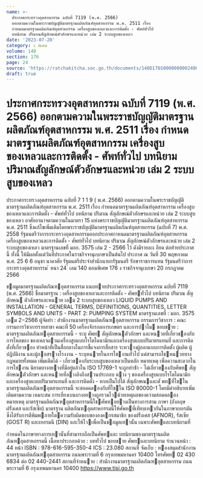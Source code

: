 ```yaml
---
name: >-
  ประกาศกระทรวงอุตสาหกรรม ฉบับที่ 7119 (พ.ศ. 2566)
  ออกตามความในพระราชบัญญัติมาตรฐานผลิตภัณฑ์อุตสาหกรรม พ.ศ. 2511 เรื่อง
  กำหนดมาตรฐานผลิตภัณฑ์อุตสาหกรรม เครื่องสูบของเหลวและการติดตั้ง - ศัพท์ทั่วไป
  บทนิยาม ปริมาณสัญลักษณ์ตัวอักษรและหน่วย เล่ม 2 ระบบสูบของเหลว
date: '2023-07-20'
category: ง พิเศษ
volume: 140
section: 176
page: 24
source: 'https://ratchakitcha.soc.go.th/documents/140D176S0000000002400.pdf'
draft: true
---
```


# ประกาศกระทรวงอุตสาหกรรม ฉบับที่ 7119 (พ.ศ. 2566) ออกตามความในพระราชบัญญัติมาตรฐานผลิตภัณฑ์อุตสาหกรรม พ.ศ. 2511 เรื่อง กำหนดมาตรฐานผลิตภัณฑ์อุตสาหกรรม เครื่องสูบของเหลวและการติดตั้ง - ศัพท์ทั่วไป บทนิยาม ปริมาณสัญลักษณ์ตัวอักษรและหน่วย เล่ม 2 ระบบสูบของเหลว

ประกาศกระทรวงอุตสาหกรรม ฉบับที่ 7 1 1 9 ( พ.ศ. 2566) ออกตามความในพระราชบัญญัติมาตรฐานผลิตภัณฑ์อุตสาหกรรม พ.ศ. 2511 เรื่อง กำหนดมาตรฐานผลิตภัณฑ์อุตสาหกรรม เครื่องสูบของเหลวและการติดตั้ง - ศัพท์ทั่วไป บทนิยาม ปริมาณ สัญลักษณ์ตัวอักษรและหน่วย เล่ม 2 ระบบสูบของเหลว อาศัยอานาจตามความในมาตรา 15 แห่งพระราชบัญญัติมาตรฐานผลิตภัณฑ์อุตสาหกรรม พ.ศ. 2511 ซึ่งแก้ไขเพิ่มเติมโดยพระราชบัญญัติมาตรฐานผลิตภัณฑ์อุตสาหกรรม (ฉบับที่ 7) พ.ศ. 2558 รัฐมนตรีว่าการกระทรวงอุตสาหกรรมออกประกาศกาหนดมาตรฐานผลิตภัณฑ์อุตสาหกรรม เครื่องสูบของเหลวและการติดตั้ง - ศัพท์ทั่วไป บทนิยาม ปริมาณ สัญลักษณ์ตัวอักษรและหน่วย เล่ม 2 ระบบสูบของเหลว มาตรฐานเลขที่ มอก. 3575 เล่ม 2 - 2566 ไว้ ดังมีรายละเ อียด ต่อท้ายประกาศนี้ ทั้งนี้ ให้มีผลตั้งแต่วันที่ประกาศในราชกิจจานุเบกษาเป็นต้นไป ประกาศ ณ วันที่ 30 พฤษภาคม พ.ศ. 25 6 6 อนุชา นาคาศัย รัฐมนตรีประจำสำนักนายกรัฐมนตรี รักษาราชการแทน รัฐมนตรีว่าการกระทรวงอุตสาหกรรม ้ หนา 24 ่ เลม 140 ตอนพิเศษ 176 ง ราชกิจจานุเบกษา 20 กรกฎาคม 2566

ขอมูลมาตรฐานผลิตภัณฑอุตสาหกรรม แนบทายประกาศกระทรวงอุตสาหกรรม ฉบับที่ 7119 (พ.ศ. 2566) ชื่อมาตรฐาน : เครื่องสูบของเหลวและการติดตั้ง - ศัพททั่วไป บทนิยาม ปริมาณ สัญลักษณ ตัวอักษรและหนวย เลม 2 ระบบสูบของเหลว LIQUID PUMPS AND INSTALLATION - GENERAL TERMS, DEFINITIONS, QUANTITIES, LETTER SYMBOLS AND UNITS - PART 2: PUMPING SYSTEM มาตรฐานเลขที่ : มอก. 3575 เลม 2−2566 ผู้จัดทํา : สํานักงานมาตรฐานผลิตภัณฑอุตสาหกรรม กรรมการวิชาการ : คณะกรรมการวิชาการรายสาขา คณะที่ 50 เครื่องจักรกลการเกษตร และการปาไม ขอบขาย : มาตรฐานผลิตภัณฑอุตสาหกรรมนี้ - ระบุ ศัพท สัญลักษณตัวอักษร และหนวยที่เกี่ยวของกับการไหลของ ของเหลวผานเครื่องสูบแบบโรโตไดนามิกและเครื่องสูบแบบปริมาตรแทนที่ และการติดตั้งที่เกี่ยวของ ทําหน้าที่เป็นสื่อกลางในการชี้แจงการสื่อสาร ระหวางผู้ออกแบบการติดตั้ง ผู้ผลิต ผู้ปฏิบัติงาน และผู้กอสรางโรงงาน - ระบุหนวยในการใชงานทั่วไป แต่สามารถใชหนวยทางกฎหมายทั้งหมด เพิ่มเติมได้ - เกี่ยวของกับระบบสูบของเหลวเป็นหลัก หมายเหตุ เพื่อความสะดวกในการใชงาน นิยามบางอยางที่มีอยู่แล้วใน ISO 17769-1 จะถูกทําซ้ํา - ไม่เกี่ยวของกับศัพท สัญลักษณตัวอักษร และหนวยที่อางอิงถึงสวนประกอบ ตาง ๆ ของเครื่องสูบแบบโรโตไดนามิกและเครื่องสูบแบบปริมาตรแทนที่ และการติดตั้ง - หากเป็นไปได้ สัญลักษณและศั พทที่ใชในมาตรฐานผลิตภัณฑอุตสาหกรรมนี้ จะสอดคลองกับที่ใชใน ISO 80000-1 โดยมีคําอธิบายเพิ่มเติมตามความ เหมาะสม การเบี่ยงเบนบางอยางถูกรวมไวด้วยเหตุผลของความสอดคลอง หมายเหตุ มาตรฐานผลิตภัณฑอุตสาหกรรมนี้ใชศัพทอยางเป็นทางการสาม ภาษา (อังกฤษ ฝรั่งเศส และรัสเซีย) มาตรฐาน ผลิตภัณฑอุตสาหกรรมนี้ให้ศัพทที่เทียบเทากันในภาษาเยอรมัน ซึ่งได้รับการตีพิมพภายใตความรับผิดชอบขององคกรสมาชิก ของฝรั่งเศส (AFNOR), รัสเซีย (GOST R) และเยอรมนี (DIN) และให้ไวเพื่อเป็นขอมูลเทานั้น เฉพาะศัพทและบทนิยามที่

กําหนดในภาษาทางการเทานั้นที่สามารถถือเป็นศัพทและ บทนิยามของมาตรฐานผลิตภัณฑอุตสาหกรรมนี้ เนื้อหาประกอบด้วย : บททั่วไป ขอบขาย ศัพทและบทนิยาม จํานวนหน้า : 44 หน้า ISBN : 978-616-595-350-4 ICS : 23.080 สถานที่ จัดเก็บ : หองสมุดสํานักงานมาตรฐานผลิตภัณฑอุตสาหกรรม ถนนพระรามที่ 6 กรุงเทพมหานคร 10400 โทรศัพท 02 430 6834 ต่อ 02 440-2441 สถานที่จําหนาย : สํานักงานมาตรฐานผลิตภัณฑอุตสาหกรรม ถนนพระรามที่ 6 กรุงเทพมหานคร 10400 https://www.tisi.go.th
